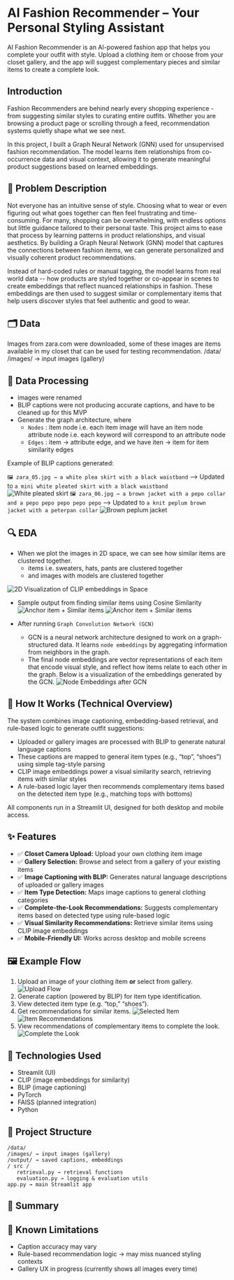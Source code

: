 # AI Fashion Recommender – Your Personal Styling Assistant
AI Fashion Recommender is an AI-powered fashion app that helps you complete your outfit with style. Upload a clothing item or choose from your closet gallery, and the app will suggest complementary pieces and similar items to create a complete look.

## Introduction
Fashion Recommenders are behind nearly every shopping experience - from suggesting similar styles to curating entire outfits.  Whether you are browsing a product page or scrolling through a feed, recommendation systems quietly shape what we see next.

In this project, I built a Graph Neural Network (GNN) used for unsupervised fashion recommendation.  The model learns item relationships from co-occurrence data and visual context, allowing it to generate meaningful product suggestions based on learned embeddings.

## 🧩 **Problem Description**
Not everyone has an intuitive sense of style.  Choosing what to wear or even figuring out what goes together can ften feel frustrating and time-consuming.  For many, shopping can be overwhelming, with endless options but little guidance tailored to their personal taste.  This project aims to ease that process by learning patterns in product relationships, and visual aesthetics.  By building a Graph Neural Network (GNN) model that captures the connections between fashion items, we can generate personalized and visually coherent product recommendations.

Instead of hard-coded rules or manual tagging, the model learns from real world data -- how products are styled together or co-appear in scenes to create embeddings that reflect nuanced relationships in fashion.  These embeddings are then used to suggest similar or complementary items that help users discover styles that feel authentic and good to wear.

## 🗂 **Data**
Images from zara.com were downloaded, some of these images are items available in my closet that can be used for testing recommendation.
/data/
/images/ → input images (gallery)

## 🧹 **Data Processing**
- images were renamed
- BLIP captions were not producing accurate captions, and have to be cleaned up for this MVP
- Generate the graph architecture, where
   - `Nodes` : item node i.e. each item image will have an item node
               attribute node i.e. each keyword will correspond to an attribute node
   - `Edges` : item -> attribute edge, and we have iten -> item for item similarity edges

Example of BLIP captions generated: 

`🖼️ zara_05.jpg → a white plea skirt with a black waistband` --> Updated to `a mini white pleated skirt with a black waistband`
![White pleated skirt](data/screenshots/zara_05.jpg)
`🖼️ zara_06.jpg → a brown jacket with a pepo collar and a pepo pepo pepo pepo pepo` --> Updated to `a knit peplum brown jacket with a peterpan collar`
![Brown peplum jacket](data/screenshots/zara_06.jpg)


## 🔍 **EDA**
- When we plot the images in 2D space, we can see how similar items are clustered together.
   - items i.e. sweaters, hats, pants are clustered together
   - and images with models are clustered together

![2D Visualization of CLIP embeddings in Space](data/screenshots/mvp-clip-embedding-2d-viz.png)

- Sample output from finding similar items using Cosine Similarity
![Anchor item + Similar items](data/screenshots/mvp-similarity.png)
![Anchor item + Similar items](data/screenshots/mvp-similarity-graph.png)

- After running `Graph Convolution Network (GCN)`
   - GCN is a neural network architecture designed to work on a graph-structured data.  It learns `node embeddings` by aggregating information from neighbors in the graph.
   - The final node embeddings are vector representations of each item that encode visual style, and reflect how items relate to each other in the graph.  Below is a visualization
     of the embeddings generated by the GCN.
   ![Node Embeddings after GCN](data/screenshots/mvp-embeddings-afterGCN.png)


## 🧠 **How It Works (Technical Overview)**
The system combines image captioning, embedding-based retrieval, and rule-based logic to generate outfit suggestions:

- Uploaded or gallery images are processed with BLIP to generate natural language captions
- These captions are mapped to general item types (e.g., “top”, “shoes”) using simple tag-style parsing
- CLIP image embeddings power a visual similarity search, retrieving items with similar styles
- A rule-based logic layer then recommends complementary items based on the detected item type (e.g., matching tops with bottoms)

All components run in a Streamlit UI, designed for both desktop and mobile access.

## ✨ Features

- ✅ **Closet Camera Upload:** Upload your own clothing item image
- ✅ **Gallery Selection:** Browse and select from a gallery of your existing items
- ✅ **Image Captioning with BLIP:** Generates natural language descriptions of uploaded or gallery images
- ✅ **Item Type Detection:** Maps image captions to general clothing categories
- ✅ **Complete-the-Look Recommendations:** Suggests complementary items based on detected type using rule-based logic
- ✅ **Visual Similarity Recommendations:** Retrieve similar items using CLIP image embeddings
- ✅ **Mobile-Friendly UI:** Works across desktop and mobile screens

## 🖼️ **Example Flow**

1. Upload an image of your clothing item **or** select from gallery.
![Upload Flow](data/screenshots/select_gallery_img.png)
2. Generate caption (powered by BLIP) for item type identification.
3. View detected item type (e.g. “top,” “shoes”).
4. Get recommendations for similar items.
![Selected Item](data/screenshots/item_gallery_img.png)
![Item Recommendations](data/screenshots/reco_gallery_img.png)
5. View recommendations of complementary items to complete the look.
![Complete the Look](data/screenshots/ctl_gallery_img.png)

## 🚀 **Technologies Used**

- Streamlit (UI)
- CLIP (image embeddings for similarity)
- BLIP (image captioning)
- PyTorch
- FAISS (planned integration)
- Python

## 📂 **Project Structure**
```
/data/
/images/ → input images (gallery)
/output/ → saved captions, embeddings
/ src /
   retrieval.py → retrieval functions
   evaluation.py → logging & evaluation utils
app.py → main Streamlit app
```

## 🧾 **Summary**

## 📝 **Known Limitations**

- Caption accuracy may vary 
- Rule-based recommendation logic → may miss nuanced styling contexts
- Gallery UX in progress (currently shows all images every time)
